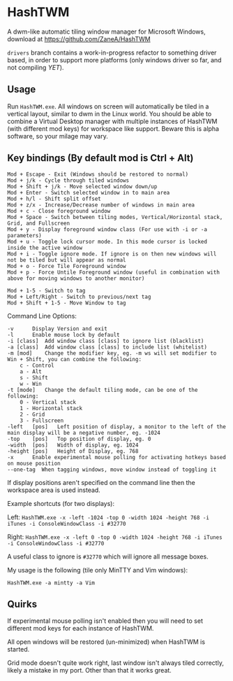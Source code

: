 HashTWM
===

A dwm-like automatic tiling window manager for Microsoft Windows, download at https://github.com/ZaneA/HashTWM

`drivers` branch contains a work-in-progress refactor to something driver based, in order to support more platforms (only windows driver so far, and not compiling *YET*).

Usage
---

Run `HashTWM.exe`.
All windows on screen will automatically be tiled in a vertical layout, similar to dwm in the Linux world.
You should be able to combine a Virtual Desktop manager with multiple instances of HashTWM (with different mod keys) for workspace like support.
Beware this is alpha software, so your milage may vary.

Key bindings (By default mod is Ctrl + Alt)
---

    Mod + Escape - Exit (Windows should be restored to normal)
    Mod + j/k - Cycle through tiled windows
    Mod + Shift + j/k - Move selected window down/up
    Mod + Enter - Switch selected window in to main area
    Mod + h/l - Shift split offset
    Mod + z/x - Increase/Decrease number of windows in main area
    Mod + c - Close foreground window
    Mod + Space - Switch between tiling modes, Vertical/Horizontal stack, Grid, and Fullscreen
    Mod + y - Display foreground window class (For use with -i or -a parameters)
    Mod + u - Toggle lock cursor mode. In this mode cursor is locked inside the active window
    Mod + i - Toggle ignore mode. If ignore is on then new windows will not be tiled but will appear as normal
    Mod + o - Force Tile Foreground window
    Mod + p - Force Untile Foreground window (useful in combination with above for moving windows to another monitor)

    Mod + 1-5 - Switch to tag
    Mod + Left/Right - Switch to previous/next tag
    Mod + Shift + 1-5 - Move Window to tag


Command Line Options:

    -v		Display Version and exit
    -l		Enable mouse lock by default
    -i [class]	Add window class [class] to ignore list (blacklist)
    -a [class]	Add window class [class] to include list (whitelist)
    -m [mod]	Change the modifier key, eg. -m ws will set modifier to Win + Shift, you can combine the following:
        c - Control
        a - Alt
        s - Shift
        w - Win
    -t [mode]	Change the default tiling mode, can be one of the following:
        0 - Vertical stack
        1 - Horizontal stack
        2 - Grid
        3 - Fullscreen
    -left	[pos]	Left position of display, a monitor to the left of the main display will be a negative number, eg. -1024
    -top 	[pos]	Top position of display, eg. 0
    -width	[pos]	Width of display, eg. 1024
    -height [pos]	Height of Display, eg. 768
    -x		Enable experimental mouse polling for activating hotkeys based on mouse position
    --one-tag  When tagging windows, move window instead of toggling it

If display positions aren't specified on the command line then the workspace area is used instead.


Example shortcuts (for two displays):

Left: `HashTWM.exe -x -left -1024 -top 0 -width 1024 -height 768 -i iTunes -i ConsoleWindowClass -i #32770`

Right: `HashTWM.exe -x -left 0 -top 0 -width 1024 -height 768 -i iTunes -i ConsoleWindowClass -i #32770`

A useful class to ignore is `#32770` which will ignore all message boxes.

My usage is the following (tile only MinTTY and Vim windows):

    HashTWM.exe -a mintty -a Vim


Quirks
---

If experimental mouse polling isn't enabled then you will need to set different mod keys for each instance of HashTWM.

All open windows will be restored (un-minimized) when HashTWM is started.

Grid mode doesn't quite work right, last window isn't always tiled correctly, likely a mistake in my port. Other than that it works great.
